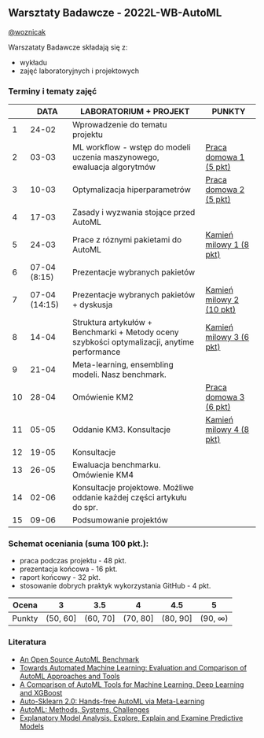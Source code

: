 
## Warsztaty Badawcze - 2022L-WB-AutoML


[@woznicak](https://github.com/woznicak)


Warszataty Badawcze składają się z:
 - wykładu
 - zajęć laboratoryjnych i projektowych

### Terminy i tematy zajęć 


<table>
<thead>
  <tr>
    <th></th>
    <th>DATA</th>
    <th>LABORATORIUM + PROJEKT</th>
    <th>PUNKTY</th>
  </tr>
</thead>
<tbody>
   <tr>
    <td>1</td>
    <td>24-02</td>
    <td>Wprowadzenie do tematu projektu
</td>
    <td></td>
  </tr>
  <tr>
    <td>2</td>
    <td>03-03</td>
    <td>ML workflow - wstęp do modeli uczenia maszynowego, ewaluacja algorytmów
</td>
    <td> 
      <a href="https://github.com/MI2-Education/2022L-WB-AutoML/issues/1"> Praca domowa 1 (5 pkt) </a>
   </td>
  </tr>
  <tr>
    <td>3</td>
    <td>10-03</td>
    <td>Optymalizacja hiperparametrów</td>
    <td>
      <a href="https://github.com/MI2-Education/2022L-WB-AutoML/issues/3">Praca domowa 2 (5 pkt)</a>
    </td>
  </tr>
  <tr>
    <td>4</td>
    <td>17-03</td>
    <td>Zasady i wyzwania stojące przed AutoML</td>
    <td></td>
  </tr>
  <tr>
    <td>5</td>
    <td>24-03</td>
    <td>Prace z róznymi pakietami do AutoML</td>
    <td>
     <a href = "https://github.com/MI2-Education/2022L-WB-AutoML/issues/25" </a> Kamień milowy 1 (8 pkt)</td>
  </tr>
  <tr>
    <td>6</td>
    <td>07-04 (8:15)</td>
    <td>Prezentacje wybranych pakietów</td>
   <td></td>
  </tr>
  <tr>
    <td>7</td>
    <td>07-04 (14:15)</td>
    <td>Prezentacje wybranych pakietów + dyskusja </td>
    <td><a href = "https://github.com/MI2-Education/2022L-WB-AutoML/issues/26"> Kamień milowy 2 (10 pkt)</a></td>
  </tr>
  <tr>
    <td>8</td>
    <td>14-04</td>
    <td>Struktura artykułów + Benchmarki + Metody oceny szybkości optymalizacji,  anytime performance</td>
    <td><a href = "https://github.com/MI2-Education/2022L-WB-AutoML/issues/27"> Kamień milowy 3 (6 pkt) </a></td>
  </tr>
  <tr>
    <td>9</td>
    <td>21-04</td>
    <td>Meta-learning, ensembling modeli. Nasz benchmark.</td>
    <td></td>
  </tr>
  <tr>
    <td>10</td>
    <td>28-04</td>
    <td>Omówienie KM2</td>
    <td><a href = "https://github.com/MI2-Education/2022L-WB-AutoML/issues/28"> Praca domowa 3 (6 pkt)</a></td>
  </tr>
  <tr>
    <td>11</td>
    <td>05-05</td>
    <td>Oddanie KM3. Konsultacje</td>
    <td><a href = "https://github.com/MI2-Education/2022L-WB-AutoML/issues/29">Kamień milowy 4 (8 pkt)</a></td>
  </tr>
  <tr>
    <td>12</td>
    <td>19-05</td>
    <td>Konsultacje</td>
    <td></td>
  </tr>
  <tr>
    <td>13</td>
    <td>26-05</td>
    <td>Ewaluacja benchmarku. Omówienie KM4</td>
    <td></td>
  </tr>
  <tr>
    <td>14</td>
    <td>02-06</td>
    <td>Konsultacje projektowe. Możliwe oddanie każdej części artykułu do spr.</td>
    <td></td>
  </tr>
  <tr>
    <td>15</td>
    <td>09-06</td>
    <td>Podsumowanie projektów</td>
    <td></td>
  </tr>
</tbody>
</table>

### Schemat oceniania (suma 100 pkt.):
-   praca podczas projektu -   48 pkt.
-   prezentacja końcowa - 16 pkt.
-   raport końcowy - 32 pkt.
-   stosowanie dobrych praktyk wykorzystania GitHub - 4 pkt.



| Ocena |  3 | 3.5 | 4 | 4.5 | 5 |
|:---:|:---:|:---:|:---:|:---:|:---:|
| Punkty   | (50, 60] | (60, 70] | (70, 80] | (80, 90] | (90, ∞) |

### Literatura
- [An Open Source AutoML Benchmark](https://arxiv.org/abs/1907.00909)
- [Towards Automated Machine Learning: Evaluation and Comparison of AutoML Approaches and Tools](https://arxiv.org/abs/1908.05557)
- [A Comparison of AutoML Tools for Machine Learning, Deep Learning and XGBoost](https://ieeexplore.ieee.org/abstract/document/9534091)
- [Auto-Sklearn 2.0: Hands-free AutoML via Meta-Learning](https://arxiv.org/abs/2007.04074)
- [AutoML: Methods, Systems, Challenges](https://www.automl.org/wp-content/uploads/2019/05/AutoML_Book.pdf)
- [Explanatory Model Analysis. Explore, Explain and Examine Predictive Models](https://pbiecek.github.io/ema/)

